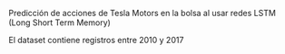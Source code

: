 
Predicción de acciones de Tesla Motors en la bolsa al usar redes LSTM (Long Short Term Memory) 

El dataset contiene registros entre 2010 y 2017
